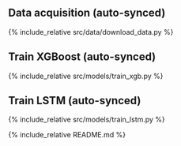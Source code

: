 ## Data acquisition (auto-synced)

{% include_relative src/data/download_data.py %}


## Train XGBoost (auto-synced)

{% include_relative src/models/train_xgb.py %}


## Train LSTM (auto-synced)
{% include_relative src/models/train_lstm.py %}

{% include_relative README.md %}
